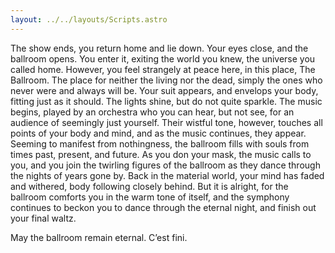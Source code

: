 ```yaml
---
layout: ../../layouts/Scripts.astro
---
```


The show ends,  you return home and lie down. Your eyes close, and the ballroom opens. You enter it, exiting the world you knew, the universe you called home. However, you feel strangely at peace here, in this place, The Ballroom. The place for neither the living nor the dead, simply the ones who never were and always will be.
Your suit appears, and envelops your body, fitting just as it should. The lights shine, but do not quite sparkle. The music begins, played by an orchestra who you can hear, but not see, for an audience of seemingly just yourself. Their wistful tone, however, touches all points of your body and mind, and as the music continues, they appear. Seeming to manifest from nothingness, the ballroom fills with souls from times past, present, and future. As you don your mask, the music calls to you, and you join the twirling figures of the ballroom as they dance through the nights of years gone by. Back in the material world, your mind has faded and withered, body following closely behind. But it is alright, for the ballroom comforts you in the warm tone of itself, and the symphony continues to beckon you to dance through the eternal night, and finish out your final waltz.

May the ballroom remain eternal. C’est fini.